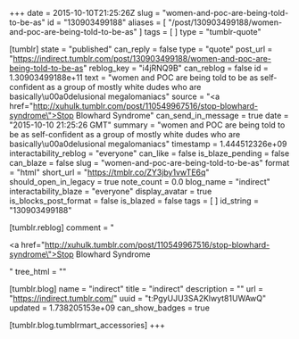 +++
date = 2015-10-10T21:25:26Z
slug = "women-and-poc-are-being-told-to-be-as"
id = "130903499188"
aliases = [ "/post/130903499188/women-and-poc-are-being-told-to-be-as" ]
tags = [ ]
type = "tumblr-quote"

[tumblr]
state = "published"
can_reply = false
type = "quote"
post_url = "https://indirect.tumblr.com/post/130903499188/women-and-poc-are-being-told-to-be-as"
reblog_key = "i4jRNQ9B"
can_reblog = false
id = 1.30903499188e+11
text = "women and POC are being told to be as self-confident as a group of mostly white dudes who are basically\u00a0delusional megalomaniacs"
source = "<a href=\"http://xuhulk.tumblr.com/post/110549967516/stop-blowhard-syndrome\">Stop Blowhard Syndrome</a>"
can_send_in_message = true
date = "2015-10-10 21:25:26 GMT"
summary = "women and POC are being told to be as self-confident as a group of mostly white dudes who are basically\u00a0delusional megalomaniacs"
timestamp = 1.444512326e+09
interactability_reblog = "everyone"
can_like = false
is_blaze_pending = false
can_blaze = false
slug = "women-and-poc-are-being-told-to-be-as"
format = "html"
short_url = "https://tmblr.co/ZY3jby1vwTE6q"
should_open_in_legacy = true
note_count = 0.0
blog_name = "indirect"
interactability_blaze = "everyone"
display_avatar = true
is_blocks_post_format = false
is_blazed = false
tags = [ ]
id_string = "130903499188"

[tumblr.reblog]
comment = "<p><a href=\"http://xuhulk.tumblr.com/post/110549967516/stop-blowhard-syndrome\">Stop Blowhard Syndrome</a></p>"
tree_html = ""

[tumblr.blog]
name = "indirect"
title = "indirect"
description = ""
url = "https://indirect.tumblr.com/"
uuid = "t:PgyUJU3SA2Klwyt81UWAwQ"
updated = 1.738205153e+09
can_show_badges = true

[tumblr.blog.tumblrmart_accessories]
+++

